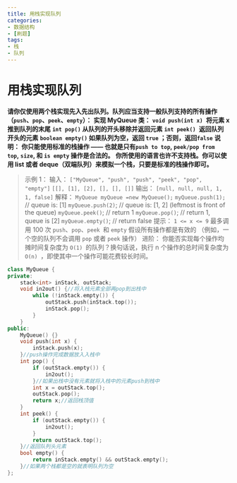 ```yaml
---
title: 用栈实现队列
categories:
- 数据结构
- [刷题]
tags:
- 栈
- 队列
---
```

# 用栈实现队列
**请你仅使用两个栈实现先入先出队列。队列应当支持一般队列支持的所有操作（`push`、`pop`、`peek`、`empty`）：**
**实现 MyQueue 类：**
**`void push(int x) `将元素 x 推到队列的末尾**
**`int pop()` 从队列的开头移除并返回元素**
**`int peek() `返回队列开头的元素**
**`boolean empty()` 如果队列为空，返回 `true` ；否则，返回`false`**
**说明：**
**你只能使用标准的栈操作 —— 也就是只有`push to top`, `peek/pop from top`, `size`, 和 `is empty` 操作是合法的。**
**你所使用的语言也许不支持栈。你可以使用 list 或者 deque（双端队列）来模拟一个栈，只要是标准的栈操作即可。**

> 示例 1：
> 输入：
> `["MyQueue", "push", "push", "peek", "pop", "empty"]`
> `[[], [1], [2], [], [], []]`
> 输出：
> `[null, null, null, 1, 1, false]`
> 解释：
> `MyQueue myQueue =new MyQueue();`
> `myQueue.push(1); `// queue is: [1]
> `myQueue.push(2)`; // queue is: [1, 2] (leftmost is front of the queue)
> `myQueue.peek()`; // return 1
> `myQueue.pop()`; // return 1, queue is [2]
> `myQueue.empty()`; // return false
> 提示：
> `1 <= x <= 9`
> 最多调用 100 次 `push`、`pop`、`peek `和 `empty`
> 假设所有操作都是有效的 （例如，一个空的队列不会调用 `pop` 或者 `peek` 操作）
> 进阶：
> 你能否实现每个操作均摊时间复杂度为 `O(1) `的队列？换句话说，执行 n 个操作的总时间复杂度为 `O(n) `，即使其中一个操作可能花费较长时间。

```c++
class MyQueue {
private:
    stack<int> inStack, outStack;
    void in2out() {//将入栈元素全部再pop到出栈中
        while (!inStack.empty()) {
            outStack.push(inStack.top());
            inStack.pop();
        }
    }
public:
    MyQueue() {}
    void push(int x) {
        inStack.push(x);
    }//push操作完成数据放入入栈中
    int pop() {
        if (outStack.empty()) {
            in2out();
        }//如果出栈中没有元素就将入栈中的元素push到栈中
        int x = outStack.top();
        outStack.pop();
        return x;//返回栈顶值
    }
    int peek() {
        if (outStack.empty()) {
            in2out();
        }
        return outStack.top();
    }//返回队列头元素
    bool empty() {
        return inStack.empty() && outStack.empty();
    }//如果两个栈都是空的就表明队列为空
};
```


